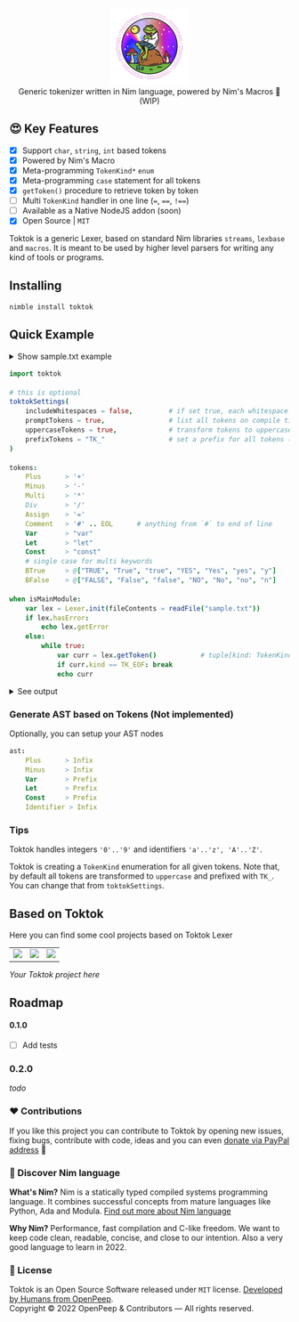 <p align="center">
    <img src="https://raw.githubusercontent.com/openpeep/toktok/main/.github/logo.png" width="140px"><br>
    Generic tokenizer written in Nim language, powered by Nim's Macros 👑 (WIP)
</p>

## 😍 Key Features
- [x] Support `char`, `string`, `int` based tokens
- [x] Powered by Nim's Macro
- [x] Meta-programming `TokenKind*` `enum`
- [x] Meta-programming `case` statement for all tokens
- [x] `getToken()` procedure to retrieve token by token
- [ ] Multi `TokenKind` handler in one line (`=`, `==`, `!==`)
- [ ] Available as a Native NodeJS addon (soon)
- [x] Open Source | `MIT`

Toktok is a generic Lexer, based on standard Nim libraries `streams`, `lexbase` and `macros`.
It is meant to be used by higher level parsers for writing any kind of tools or programs.

## Installing
```bash
nimble install toktok
```

## Quick Example

<details>
    <summary>Show sample.txt example</summary>

```
const hello = 1 + 1
```

</details>

```nim
import toktok

# this is optional
toktokSettings(
    includeWhitespaces = false,         # if set true, each whitespace is tokenized as TK_WS
    promptTokens = true,                # list all tokens on compile time
    uppercaseTokens = true,             # transform tokens to uppercase, for example `Plus` > `TK_PLUS`
    prefixTokens = "TK_"                # set a prefix for all tokens (default `TK_`)
)

tokens:
    Plus      > '+'
    Minus     > '-'
    Multi     > '*'
    Div       > '/'
    Assign    > '='
    Comment   > '#' .. EOL      # anything from `#` to end of line
    Var       > "var"
    Let       > "let"
    Const     > "const"
    # single case for multi keywords
    BTrue     > @["TRUE", "True", "true", "YES", "Yes", "yes", "y"]
    BFalse    > @["FALSE", "False", "false", "NO", "No", "no", "n"]

when isMainModule:
    var lex = Lexer.init(fileContents = readFile("sample.txt"))
    if lex.hasError:
        echo lex.getError
    else:
        while true:
            var curr = lex.getToken()           # tuple[kind: TokenKind, value: string, wsno, col, line: int]
            if curr.kind == TK_EOF: break
            echo curr
```

<details>
    <summary>See output</summary>

```nim
(kind: TK_CONST, value: "const", wsno: 1, col: 0, line: 1)
(kind: TK_IDENTIFIER, value: "hello", wsno: 1, col: 6, line: 1)
(kind: TK_ASSIGN, value: "", wsno: 0, col: 12, line: 1)
(kind: TK_INTEGER, value: "1", wsno: 1, col: 15, line: 1)
(kind: TK_PLUS, value: "", wsno: 0, col: 16, line: 1)
(kind: TK_INTEGER, value: "1", wsno: 1, col: 19, line: 1)
```

</details>

### Generate AST based on Tokens (Not implemented)
Optionally, you can setup your AST nodes

```nim
ast:
    Plus      > Infix
    Minus     > Infix
    Var       > Prefix
    Let       > Prefix
    Const     > Prefix
    Identifier > Infix
```

### Tips
Toktok handles integers `'0'..'9'` and identifiers `'a'..'z', 'A'..'Z'`.

Toktok is creating a `TokenKind` enumeration for all given tokens. Note that, by default all tokens are transformed to `uppercase` and prefixed with `TK_`.
You can change that from `toktokSettings`.


## Based on Toktok
Here you can find some cool projects based on Toktok Lexer

| | | |
| ---- | ---- | ---- |
| <a href="https://github.com/openpeep/tim"><img src="https://raw.githubusercontent.com/openpeep/tim/main/.github/tim.png" width="115px"></a> | <a href="https://github.com/psypac/psypac"><img src="https://raw.githubusercontent.com/psypac/psypac/main/.github/psypac.png" width="115px"></a> | <a href="https://github.com/openpeep/parrot"><img src="https://raw.githubusercontent.com/openpeep/parrot/main/.github/parrot-logo.png" width="115px"></a> |

_Your Toktok project here_

## Roadmap

#### 0.1.0
- [ ] Add tests

### 0.2.0
_todo_

### ❤ Contributions
If you like this project you can contribute to Toktok by opening new issues, fixing bugs, contribute with code, ideas and you can even [donate via PayPal address](https://www.paypal.com/donate/?hosted_button_id=RJK3ZTDWPL55C) 🥰

### 👑 Discover Nim language
<strong>What's Nim?</strong> Nim is a statically typed compiled systems programming language. It combines successful concepts from mature languages like Python, Ada and Modula. [Find out more about Nim language](https://nim-lang.org/)

<strong>Why Nim?</strong> Performance, fast compilation and C-like freedom. We want to keep code clean, readable, concise, and close to our intention. Also a very good language to learn in 2022.

### 🎩 License
Toktok is an Open Source Software released under `MIT` license. [Developed by Humans from OpenPeep](https://github.com/openpeep).<br>
Copyright &copy; 2022 OpenPeep & Contributors &mdash; All rights reserved.
